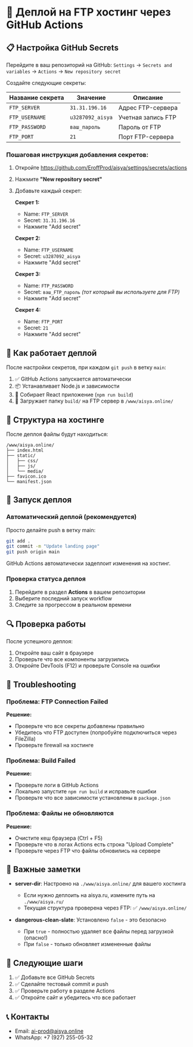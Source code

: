 # 🚀 Деплой на FTP хостинг через GitHub Actions

## 📋 Настройка GitHub Secrets

Перейдите в ваш репозиторий на GitHub:
`Settings` → `Secrets and variables` → `Actions` → `New repository secret`

Создайте следующие секреты:

| Название секрета | Значение | Описание |
|-----------------|----------|----------|
| `FTP_SERVER` | `31.31.196.16` | Адрес FTP-сервера |
| `FTP_USERNAME` | `u3287092_aisya` | Учетная запись FTP |
| `FTP_PASSWORD` | `ваш_пароль` | Пароль от FTP |
| `FTP_PORT` | `21` | Порт FTP-сервера |

### Пошаговая инструкция добавления секретов:

1. Откройте https://github.com/EroffProd/aisya/settings/secrets/actions
2. Нажмите **"New repository secret"**
3. Добавьте каждый секрет:

   **Секрет 1:**
   - Name: `FTP_SERVER`
   - Secret: `31.31.196.16`
   - Нажмите "Add secret"

   **Секрет 2:**
   - Name: `FTP_USERNAME`
   - Secret: `u3287092_aisya`
   - Нажмите "Add secret"

   **Секрет 3:**
   - Name: `FTP_PASSWORD`
   - Secret: `ваш_FTP_пароль` *(тот который вы используете для FTP)*
   - Нажмите "Add secret"

   **Секрет 4:**
   - Name: `FTP_PORT`
   - Secret: `21`
   - Нажмите "Add secret"

## 🔄 Как работает деплой

После настройки секретов, при каждом `git push` в ветку `main`:

1. ✅ GitHub Actions запускается автоматически
2. 📦 Устанавливает Node.js и зависимости
3. 🔨 Собирает React приложение (`npm run build`)
4. 🚀 Загружает папку `build/` на FTP сервер в `/www/aisya.online/`

## 📁 Структура на хостинге

После деплоя файлы будут находиться:

```
/www/aisya.online/
├── index.html
├── static/
│   ├── css/
│   ├── js/
│   └── media/
├── favicon.ico
└── manifest.json
```

## 🚀 Запуск деплоя

### Автоматический деплой (рекомендуется)

Просто делайте push в ветку main:

```bash
git add .
git commit -m "Update landing page"
git push origin main
```

GitHub Actions автоматически задеплоит изменения на хостинг.

### Проверка статуса деплоя

1. Перейдите в раздел **Actions** в вашем репозитории
2. Выберите последний запуск workflow
3. Следите за прогрессом в реальном времени

## 🔍 Проверка работы

После успешного деплоя:

1. Откройте ваш сайт в браузере
2. Проверьте что все компоненты загрузились
3. Откройте DevTools (F12) и проверьте Console на ошибки

## 🐛 Troubleshooting

### Проблема: FTP Connection Failed

**Решение:**
- Проверьте что все секреты добавлены правильно
- Убедитесь что FTP доступен (попробуйте подключиться через FileZilla)
- Проверьте firewall на хостинге

### Проблема: Build Failed

**Решение:**
- Проверьте логи в GitHub Actions
- Локально запустите `npm run build` и исправьте ошибки
- Проверьте что все зависимости установлены в `package.json`

### Проблема: Файлы не обновляются

**Решение:**
- Очистите кеш браузера (Ctrl + F5)
- Проверьте что в логах Actions есть строка "Upload Complete"
- Проверьте через FTP что файлы обновились на сервере

## 📝 Важные заметки

- **server-dir**: Настроено на `./www/aisya.online/` для вашего хостинга
  - Если нужно деплоить на aisya.ru, измените путь на `./www/aisya.ru/`
  - Текущая структура проверена через FTP: ✅ `/www/aisya.online/`

- **dangerous-clean-slate**: Установлено `false` - это безопасно
  - При `true` - полностью удаляет все файлы перед загрузкой (опасно!)
  - При `false` - только обновляет измененные файлы

## 🎯 Следующие шаги

1. ✅ Добавьте все GitHub Secrets
2. ✅ Сделайте тестовый commit и push
3. ✅ Проверьте работу в разделе Actions
4. ✅ Откройте сайт и убедитесь что все работает

## 📞 Контакты

- Email: ai-prod@aisya.online
- WhatsApp: +7 (927) 255-05-32
